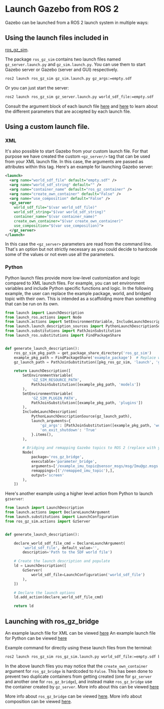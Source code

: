 # Launch Gazebo from ROS 2

Gazebo can be launched from a ROS 2 launch system in multiple ways:

## Using the launch files included in
[ros_gz_sim](https://github.com/gazebosim/ros_gz/tree/jazzy/ros_gz_sim).

The package `ros_gz_sim` contains two launch files named `gz_server.launch.py`
and `gz_sim.launch.py`. You can use them to start Gazebo server or Gazebo (server and GUI)
respectively.

```bash
ros2 launch ros_gz_sim gz_sim.launch.py gz_args:=empty.sdf
```

Or you can just start the server:

```bash
ros2 launch ros_gz_sim gz_server.launch.py world_sdf_file:=empty.sdf
```

Consult the argument block of each launch file
[here](https://github.com/gazebosim/ros_gz/blob/jazzy/ros_gz_sim/launch/gz_sim.launch.py.in#L75-L96)
and [here](https://github.com/gazebosim/ros_gz/blob/jazzy/ros_gz_sim/launch/gz_server.launch.py#L27-L38)
to learn about the different parameters that are accepted by each launch file.

## Using a custom launch file.

### XML
It's also possible to start Gazebo from your custom launch file. For that
purpose we have created the custom `<gz_server/>` tag that can be used from your
XML launch file. In this case, the arguments are passed as attributes
within this tag. Here's an example for launching Gazebo server:

```xml
<launch>
  <arg name="world_sdf_file" default="empty.sdf" />
  <arg name="world_sdf_string" default="" />
  <arg name="container_name" default="ros_gz_container" />
  <arg name="create_own_container" default="False" />
  <arg name="use_composition" default="False" />
  <gz_server 
    world_sdf_file="$(var world_sdf_file)"
    world_sdf_string="$(var world_sdf_string)"
    container_name="$(var container_name)"
    create_own_container="$(var create_own_container)"
    use_composition="$(var use_composition)">
  </gz_server>
</launch>
```

In this case the `<gz_server>` parameters are read from the command line. That's
an option but not strictly necessary as you could decide to hardcode some of the
values or not even use all the parameters.

### Python
Python launch files provide more low-level customization and logic compared to XML launch files. For example, you can set environment variables and include Python specific functions and logic.
In the following example, the user can replace the example package, world, and bridged topic with their own. This is intended as a scaffolding more than something that can be run on its own.

```python
from launch import LaunchDescription
from launch_ros.actions import Node
from launch.actions import SetEnvironmentVariable, IncludeLaunchDescription
from launch.launch_description_sources import PythonLaunchDescriptionSource
from launch.substitutions import PathJoinSubstitution
from launch_ros.substitutions import FindPackageShare


def generate_launch_description():
    ros_gz_sim_pkg_path = get_package_share_directory('ros_gz_sim')
    example_pkg_path = FindPackageShare('example_package')  # Replace with your own package name
    gz_launch_path = PathJoinSubstitution([pkg_ros_gz_sim, 'launch', 'gz_sim.launch.py'])

    return LaunchDescription([
        SetEnvironmentVariable(
            'GZ_SIM_RESOURCE_PATH',
            PathJoinSubstitution([example_pkg_path, 'models'])
        ),
        SetEnvironmentVariable(
            'GZ_SIM_PLUGIN_PATH',
            PathJoinSubstitution([example_pkg_path, 'plugins'])
        ),
        IncludeLaunchDescription(
            PythonLaunchDescriptionSource(gz_launch_path),
            launch_arguments={
                'gz_args': [PathJoinSubstitution([example_pkg_path, 'worlds/example_world.sdf'])],  # Replace with your own world file
                'on_exit_shutdown': 'True'
            }.items(),
        ),

        # Bridging and remapping Gazebo topics to ROS 2 (replace with your own topics)
        Node(
            package='ros_gz_bridge',
            executable='parameter_bridge',
            arguments=['/example_imu_topic@sensor_msgs/msg/Imu@gz.msgs.IMU',],
            remappings=[('/remapped_imu_topic'),],
            output='screen'
        ),
    ])
```

Here's another example using a higher level action from Python to launch `gzserver`:
```python
from launch import LaunchDescription
from launch.actions import DeclareLaunchArgument
from launch.substitutions import LaunchConfiguration
from ros_gz_sim.actions import GzServer


def generate_launch_description():

    declare_world_sdf_file_cmd = DeclareLaunchArgument(
        'world_sdf_file', default_value='',
        description='Path to the SDF world file')

    # Create the launch description and populate
    ld = LaunchDescription([
        GzServer(
            world_sdf_file=LaunchConfiguration('world_sdf_file')
        ),
    ])

    # Declare the launch options
    ld.add_action(declare_world_sdf_file_cmd)

    return ld
```


## Launching with ros_gz_bridge

An example launch file for XML can be viewed [here](https://github.com/gazebosim/ros_gz/blob/jazzy/ros_gz_sim/launch/ros_gz_sim.launch)
An example launch file for Python can be viewed [here](https://github.com/gazebosim/ros_gz/blob/jazzy/ros_gz_sim/launch/ros_gz_sim.launch.py)

Example command for directly using these launch files from the terminal:
```bash
ros2 launch ros_gz_sim ros_gz_sim.launch.py world_sdf_file:=empty.sdf bridge_name:=ros_gz_bridge config_file:=<path_to_your_YAML_file> use_composition:=True create_own_container:=True
```

In the above launch files you may notice that the `create_own_container` argument for `ros_gz_bridge` is hardcoded to `False`. This has been done to prevent two duplicate containers from getting created (one for `gz_server` and another one for `ros_gz_bridge`), and instead make `ros_gz_bridge` use the container created by `gz_server`. More info about this can be viewed [here](https://github.com/gazebosim/ros_gz/pull/620#issue-2595570189)

More info about `ros_gz_bridge` can be viewed [here](ros2_integration).
More info about composition can be viewed [here](ros2_overview.md#composition).
